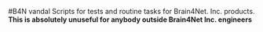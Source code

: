 #B4N vandal
Scripts for tests and routine tasks for Brain4Net. Inc. products.
**This is absolutely unuseful for anybody outside Brain4Net Inc. engineers**
